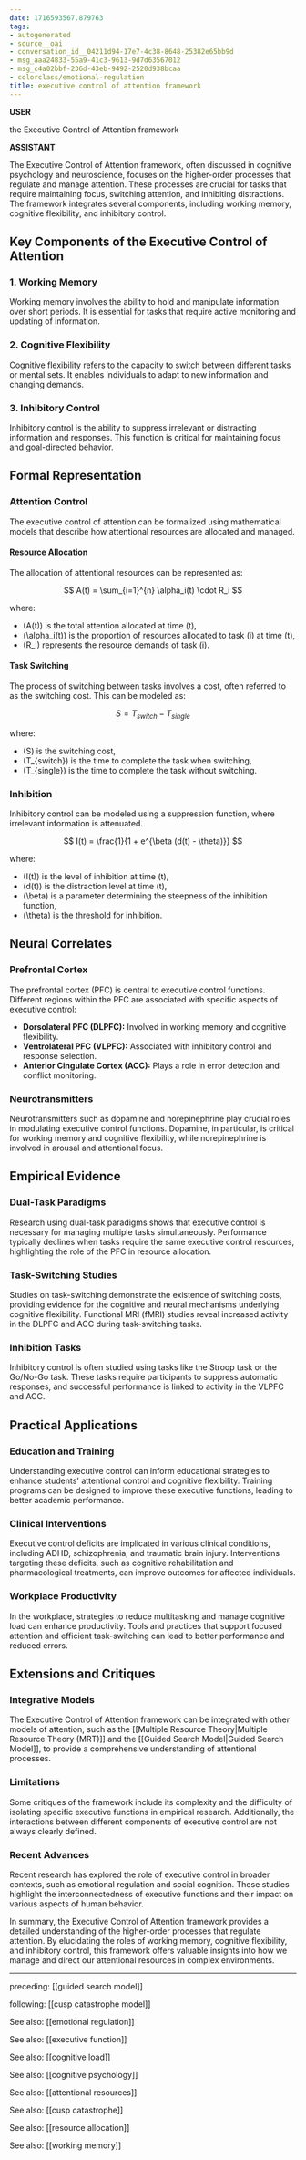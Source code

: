 ```yaml
---
date: 1716593567.879763
tags:
- autogenerated
- source__oai
- conversation_id__04211d94-17e7-4c38-8648-25382e65bb9d
- msg_aaa24833-55a9-41c3-9613-9d7d63567012
- msg_c4a02bbf-236d-43eb-9492-2520d938bcaa
- colorclass/emotional-regulation
title: executive control of attention framework
---
```


**USER**

the Executive Control of Attention framework


**ASSISTANT**

The Executive Control of Attention framework, often discussed in cognitive psychology and neuroscience, focuses on the higher-order processes that regulate and manage attention. These processes are crucial for tasks that require maintaining focus, switching attention, and inhibiting distractions. The framework integrates several components, including working memory, cognitive flexibility, and inhibitory control.

## Key Components of the Executive Control of Attention

### 1. **Working Memory**
Working memory involves the ability to hold and manipulate information over short periods. It is essential for tasks that require active monitoring and updating of information.

### 2. **Cognitive Flexibility**
Cognitive flexibility refers to the capacity to switch between different tasks or mental sets. It enables individuals to adapt to new information and changing demands.

### 3. **Inhibitory Control**
Inhibitory control is the ability to suppress irrelevant or distracting information and responses. This function is critical for maintaining focus and goal-directed behavior.

## Formal Representation

### Attention Control
The executive control of attention can be formalized using mathematical models that describe how attentional resources are allocated and managed.

#### Resource Allocation
The allocation of attentional resources can be represented as:

$$
A(t) = \sum_{i=1}^{n} \alpha_i(t) \cdot R_i
$$

where:
- \(A(t)\) is the total attention allocated at time \(t\),
- \(\alpha_i(t)\) is the proportion of resources allocated to task \(i\) at time \(t\),
- \(R_i\) represents the resource demands of task \(i\).

#### Task Switching
The process of switching between tasks involves a cost, often referred to as the switching cost. This can be modeled as:

$$
S = T_{switch} - T_{single}
$$

where:
- \(S\) is the switching cost,
- \(T_{switch}\) is the time to complete the task when switching,
- \(T_{single}\) is the time to complete the task without switching.

### Inhibition
Inhibitory control can be modeled using a suppression function, where irrelevant information is attenuated.

$$
I(t) = \frac{1}{1 + e^{\beta (d(t) - \theta)}}
$$

where:
- \(I(t)\) is the level of inhibition at time \(t\),
- \(d(t)\) is the distraction level at time \(t\),
- \(\beta\) is a parameter determining the steepness of the inhibition function,
- \(\theta\) is the threshold for inhibition.

## Neural Correlates

### Prefrontal Cortex
The prefrontal cortex (PFC) is central to executive control functions. Different regions within the PFC are associated with specific aspects of executive control:
- **Dorsolateral PFC (DLPFC):** Involved in working memory and cognitive flexibility.
- **Ventrolateral PFC (VLPFC):** Associated with inhibitory control and response selection.
- **Anterior Cingulate Cortex (ACC):** Plays a role in error detection and conflict monitoring.

### Neurotransmitters
Neurotransmitters such as dopamine and norepinephrine play crucial roles in modulating executive control functions. Dopamine, in particular, is critical for working memory and cognitive flexibility, while norepinephrine is involved in arousal and attentional focus.

## Empirical Evidence

### Dual-Task Paradigms
Research using dual-task paradigms shows that executive control is necessary for managing multiple tasks simultaneously. Performance typically declines when tasks require the same executive control resources, highlighting the role of the PFC in resource allocation.

### Task-Switching Studies
Studies on task-switching demonstrate the existence of switching costs, providing evidence for the cognitive and neural mechanisms underlying cognitive flexibility. Functional MRI (fMRI) studies reveal increased activity in the DLPFC and ACC during task-switching tasks.

### Inhibition Tasks
Inhibitory control is often studied using tasks like the Stroop task or the Go/No-Go task. These tasks require participants to suppress automatic responses, and successful performance is linked to activity in the VLPFC and ACC.

## Practical Applications

### Education and Training
Understanding executive control can inform educational strategies to enhance students' attentional control and cognitive flexibility. Training programs can be designed to improve these executive functions, leading to better academic performance.

### Clinical Interventions
Executive control deficits are implicated in various clinical conditions, including ADHD, schizophrenia, and traumatic brain injury. Interventions targeting these deficits, such as cognitive rehabilitation and pharmacological treatments, can improve outcomes for affected individuals.

### Workplace Productivity
In the workplace, strategies to reduce multitasking and manage cognitive load can enhance productivity. Tools and practices that support focused attention and efficient task-switching can lead to better performance and reduced errors.

## Extensions and Critiques

### Integrative Models
The Executive Control of Attention framework can be integrated with other models of attention, such as the [[Multiple Resource Theory|Multiple Resource Theory (MRT)]] and the [[Guided Search Model|Guided Search Model]], to provide a comprehensive understanding of attentional processes.

### Limitations
Some critiques of the framework include its complexity and the difficulty of isolating specific executive functions in empirical research. Additionally, the interactions between different components of executive control are not always clearly defined.

### Recent Advances
Recent research has explored the role of executive control in broader contexts, such as emotional regulation and social cognition. These studies highlight the interconnectedness of executive functions and their impact on various aspects of human behavior.

In summary, the Executive Control of Attention framework provides a detailed understanding of the higher-order processes that regulate attention. By elucidating the roles of working memory, cognitive flexibility, and inhibitory control, this framework offers valuable insights into how we manage and direct our attentional resources in complex environments.


---

preceding: [[guided search model]]  


following: [[cusp catastrophe model]]

See also: [[emotional regulation]]


See also: [[executive function]]


See also: [[cognitive load]]


See also: [[cognitive psychology]]


See also: [[attentional resources]]


See also: [[cusp catastrophe]]


See also: [[resource allocation]]


See also: [[working memory]]